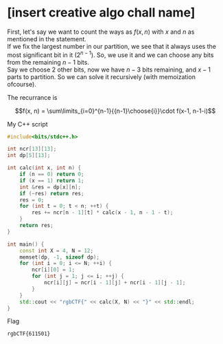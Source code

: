 # [insert creative algo chall name]

First, let's say we want to count the ways as $f(x, n)$ with $x$ and $n$ as mentioned in the statement.  
If we fix the largest number in our partition, we see that it always uses the most significant bit in it ($2^{n-1}$). So, we use it and we can choose any bits from the remaining $n-1$ bits.  
Say we choose 2 other bits, now we have $n-3$ bits remaining, and $x-1$ parts to partition. So we can solve it recursively (with memoization ofcourse).  

The recurrance is

$$f(x, n) = \sum\limits_{i=0}^{n-1}{{n-1}\choose{i}}\cdot f(x-1, n-1-i)$$  

My C++ script

```cpp
#include<bits/stdc++.h>

int ncr[13][13];
int dp[5][13];

int calc(int x, int n) {
    if (n == 0) return 0;
    if (x == 1) return 1;
    int &res = dp[x][n];
    if (~res) return res;
    res = 0;
    for (int t = 0; t < n; ++t) {
        res += ncr[n - 1][t] * calc(x - 1, n - 1 - t);
    }
    return res;
}

int main() {
    const int X = 4, N = 12;
    memset(dp, -1, sizeof dp);
    for (int i = 0; i <= N; ++i) {
        ncr[i][0] = 1;
        for (int j = 1; j <= i; ++j) {
            ncr[i][j] = ncr[i - 1][j] + ncr[i - 1][j - 1];
        }
    }
    std::cout << "rgbCTF{" << calc(X, N) << "}" << std::endl;
}
```

Flag

```txt
rgbCTF{611501}
```
